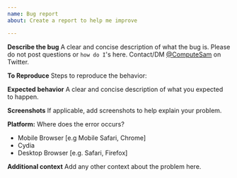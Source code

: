 ```yaml
---
name: Bug report
about: Create a report to help me improve

---
```


**Describe the bug**
A clear and concise description of what the bug is.
Please do not post questions or `how do I`'s here. Contact/DM [@ComputeSam](http://twitter.com/ComputeSam) on Twitter.

**To Reproduce**
Steps to reproduce the behavior:

**Expected behavior**
A clear and concise description of what you expected to happen.

**Screenshots**
If applicable, add screenshots to help explain your problem.

**Platform:**
Where does the error occurs?
 - Mobile Browser [e.g Mobile Safari, Chrome]
 - Cydia
 - Desktop Browser [e.g. Safari, Firefox]

**Additional context**
Add any other context about the problem here.
